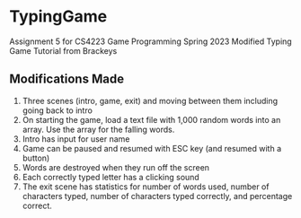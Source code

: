 # TypingGame
Assignment 5 for CS4223 Game Programming Spring 2023 Modified Typing Game Tutorial from Brackeys

## Modifications Made
1. Three scenes (intro, game, exit) and moving between them including going back to intro
2. On starting the game, load a text file with 1,000 random words into an array. Use the array for the falling words.
3. Intro has input for user name
4. Game can be paused and resumed with ESC key (and resumed with a button)
5. Words are destroyed when they run off the screen
6. Each correctly typed letter has a clicking sound
7. The exit scene has statistics for number of words used, number of characters typed, number of characters typed correctly, and percentage correct.
